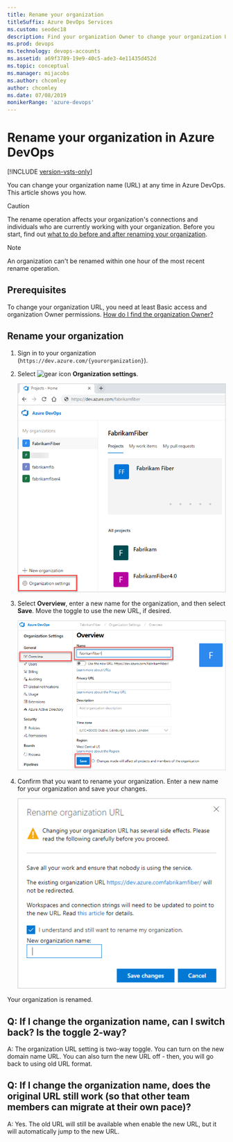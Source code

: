 ```yaml
---
title: Rename your organization
titleSuffix: Azure DevOps Services
ms.custom: seodec18
description: Find your organization Owner to change your organization URL or provide a new name. What to do before and after renaming your organization.
ms.prod: devops
ms.technology: devops-accounts
ms.assetid: a69f3789-19e9-40c5-ade3-4e11435d452d
ms.topic: conceptual
ms.manager: mijacobs
ms.author: chcomley
author: chcomley
ms.date: 07/08/2019
monikerRange: 'azure-devops'
---
```


# Rename your organization in Azure DevOps

[!INCLUDE [version-vsts-only](../../_shared/version-vsts-only.md)]

You can change your organization name (URL) at any time in Azure DevOps. This article shows you how.

> [!Caution]
> The rename operation affects your organization's connections and individuals who are currently working with your organization. Before you start, find out [what to do before and after renaming your organization](https://support.microsoft.com/kb/2793597).

> [!NOTE]
> An organization can't be renamed within one hour of the most recent rename operation.

## Prerequisites

To change your organization URL, you need at least Basic access and organization Owner permissions.
[How do I find the organization Owner?](faq-delete-restore-organization.md#find-owner)

## Rename your organization

1. Sign in to your organization (`https://dev.azure.com/{yourorganization}`).

2. Select ![gear icon](../../_img/icons/gear-icon.png) **Organization settings**.

   ![Open Organization settings](../../_shared/_img/settings/open-admin-settings-vert.png)

3. Select **Overview**, enter a new name for the organization, and then select **Save**. Move the toggle to use the new URL, if desired.

   ![Rename you organization](_img/rename-vso-organization/rename-organization-new.png)

4. Confirm that you want to rename your organization. Enter a new name for your organization and save your changes.

   ![Enter new organization name and save changes](_img/rename-vso-organization/vsoconfirmorganizationrename.png)

Your organization is renamed.

## Q: If I change the organization name, can I switch back? Is the toggle 2-way?

A: The organization URL setting is two-way toggle. You can turn on the new domain name URL. You can also turn the new URL off - then, you will go back to using old URL format.  

## Q: If I change the organization name, does the original URL still work (so that other team members can migrate at their own pace)?

A: Yes. The old URL will still be available when enable the new URL, but it will automatically jump to the new URL.
